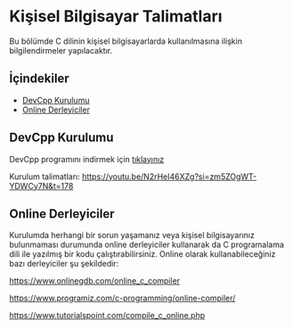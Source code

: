 # Kişisel Bilgisayar Talimatları
Bu bölümde C dilinin kişisel bilgisayarlarda kullanılmasına ilişkin bilgilendirmeler yapılacaktır.
## İçindekiler
- [DevCpp Kurulumu](#devcpp-kurulumu)
- [Online Derleyiciler](#online-derleyiciler)

## DevCpp Kurulumu
DevCpp programını indirmek için [tıklayınız](https://github.com/afDursun/KMB107/raw/refs/heads/main/01_Ki%C5%9Fisel_Bilgisayar_Talimatlar%C4%B1/Dev-Cpp%205.10%20TDM-GCC%204.8.1%20Setup.exe) 

Kurulum talimatları: https://youtu.be/N2rHeI46XZg?si=zm5ZOgWT-YDWCy7N&t=178

## Online Derleyiciler
Kurulumda herhangi bir sorun yaşamanız veya kişisel bilgisayarınız bulunmaması durumunda online derleyiciler kullanarak da C programalama dili ile yazılmış bir kodu çalıştırabilirsiniz. Online olarak kullanabileceğiniz bazı derleyiciler şu şekildedir:

https://www.onlinegdb.com/online_c_compiler

https://www.programiz.com/c-programming/online-compiler/
    
https://www.tutorialspoint.com/compile_c_online.php


